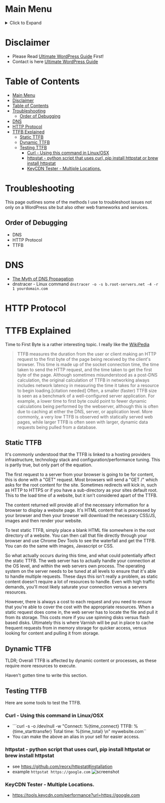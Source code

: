 # Main Menu
<details><summary>Click to Expand</summary>
<p>

* [Home](README.md) - This page!
* [WordPress](wordpress.md) - A guide on self hosting WordPress.
* [Alternatives](alternatives.md) - Alternatives to WordPress
* [Hosting](hosting.md) - WordPress Hosting Providers
* [Tools](tools.md) - List of commonly used tools.
* [Troubleshooting](troubleshooting.md) - Troubleshooting guide.

</p>
</details>

# Disclaimer
* Please Read [Ultimate WordPress Guide](README.md) First!
* Contact is here [Ultimate WordPress Guide](README.md#Contact)

# Table of Contents
<!--ts-->
   * [Main Menu](troubleshooting.md#main-menu)
   * [Disclaimer](troubleshooting.md#disclaimer)
   * [Table of Contents](troubleshooting.md#table-of-contents)
   * [Troubleshooting](troubleshooting.md#troubleshooting)
      * [Order of Debugging](troubleshooting.md#order-of-debugging)
   * [DNS](troubleshooting.md#dns)
   * [HTTP Protocol](troubleshooting.md#http-protocol)
   * [TTFB Explained](troubleshooting.md#ttfb-explained)
      * [Static TTFB](troubleshooting.md#static-ttfb)
      * [Dynamic TTFB](troubleshooting.md#dynamic-ttfb)
      * [Testing TTFB](troubleshooting.md#testing-ttfb)
         * [Curl - Using this command in Linux/OSX](troubleshooting.md#curl---using-this-command-in-linuxosx)
         * [httpstat - python script that uses curl, pip install httpstat or brew install httpstat](troubleshooting.md#httpstat---python-script-that-uses-curl-pip-install-httpstat-or-brew-install-httpstat)
         * [KeyCDN Tester - Multiple Locations.](troubleshooting.md#keycdn-tester---multiple-locations)

<!-- Added by: jtrask, at: Fri Oct 25 10:19:12 PDT 2019 -->

<!--te-->


# Troubleshooting
This page outlines some of the methods I use to troubleshoot issues not only on a WordPress site but also other web frameworks and services.

## Order of Debugging
* DNS
* HTTP Protocol
* TTFB

# DNS
* [The Myth of DNS Propagation](https://www.tiger-computing.co.uk/myth-dns-propagation/)
* dnstracer - Linux command ```dnstracer -o -s b.root-servers.net -4 -r 1 yourdomain.com```

# HTTP Protocol
# TTFB Explained
Time to First Byte is a rather interesting topic. I really like the [WikiPedia](https://en.wikipedia.org/wiki/Time_to_first_byte)

>TTFB measures the duration from the user or client making an HTTP request to the first byte of the page being received by the client's browser. This time is made up of the socket connection time, the time taken to send the HTTP request, and the time taken to get the first byte of the page. Although sometimes misunderstood as a post-DNS calculation, the original calculation of TTFB in networking always includes network latency in measuring the time it takes for a resource to begin loading.[citation needed] Often, a smaller (faster) TTFB size is seen as a benchmark of a well-configured server application. For example, a lower time to first byte could point to fewer dynamic calculations being performed by the webserver, although this is often due to caching at either the DNS, server, or application level. More commonly, a very low TTFB is observed with statically served web pages, while larger TTFB is often seen with larger, dynamic data requests being pulled from a database.

## Static TTFB
It's commonly understood that the TTFB is linked to a hosting providers infrastructure, technology stack and configuration/performance tuning. This is partly true, but only part of the equation.

The first request to a server from your browser is going to be for content, this is done with a "GET" request. Most browsers will send a "GET /" which asks for the root content for the site. Sometimes redirects will kick in, such as HTTP to HTTPS or if you have a sub-directory as your sites default root. This to the load time of a website, but it isn't considered apart of the TTFB.

The content returned will provide all of the necessary information for a browser to display a website page. It's HTML content that is processed by your browser and then your browser will download the necessary CSS/JS, images and then render your website.

To test static TTFB, simply place a blank HTML file somewhere in the root directory of a website. You can then call that file directly through your browser and use Chrome Dev Tools to see the waterfall and get the TTFB. You can do the same with images, Javascript or CSS.

So what actually occurs during this time, and what could potentially affect the static TTFB. The web server has to actually handle your connection at the OS level, and within the web servers own process. The operating system on the server needs to be tuned at all levels to ensure that it's able to handle multiple requests. These days this isn't really a problem, as static content doesn't require a lot of resources to handle. Even with high traffic demands, you'll most likely saturate your connection versus a servers resources.

However, there is always a cost to each request and you need to ensure that you're able to cover the cost with the appropriate resources. When a static request does come in, the web server has to locate the file and pull it from its storage. This costs more if you use spinning disks versus flash based disks.  Ultimately this is where Varnish will be put in place to cache frequent requests from in memory storage for quicker access, versus looking for content and pulling it from storage.

## Dynamic TTFB

TLDR; Overall TTFB is affected by dynamic content or processes, as these require more resources to execute.

Haven't gotten time to write this section. 

## Testing TTFB
Here are some tools to test the TTFB.

### Curl - Using this command in Linux/OSX 
* ```curl -s -o /dev/null -w "Connect: %{time_connect} TTFB: %{time_starttransfer} Total time: %{time_total} \n" mywebsite.com``
*   You can make the above an alias in your sell for easier access.
### httpstat - python script that uses curl, pip install httpstat or brew install httpstat
* see https://github.com/reorx/httpstat#installation
* example ```httpstat https://google.com```
![screenshot](https://github.com/reorx/httpstat/raw/master/screenshot.png)
### KeyCDN Tester - Multiple Locations.
* https://tools.keycdn.com/performance?url=https://google.com
    
